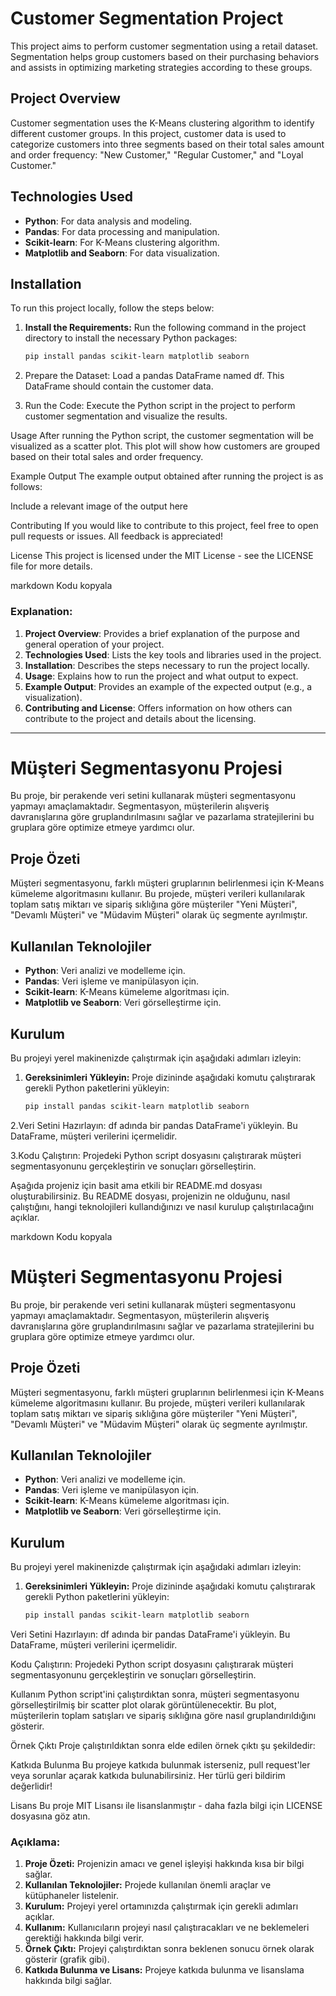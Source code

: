 # Customer Segmentation Project

This project aims to perform customer segmentation using a retail dataset. Segmentation helps group customers based on their purchasing behaviors and assists in optimizing marketing strategies according to these groups.

## Project Overview

Customer segmentation uses the K-Means clustering algorithm to identify different customer groups. In this project, customer data is used to categorize customers into three segments based on their total sales amount and order frequency: "New Customer," "Regular Customer," and "Loyal Customer."

## Technologies Used

- **Python**: For data analysis and modeling.
- **Pandas**: For data processing and manipulation.
- **Scikit-learn**: For K-Means clustering algorithm.
- **Matplotlib and Seaborn**: For data visualization.

## Installation

To run this project locally, follow the steps below:

1. **Install the Requirements:**
   Run the following command in the project directory to install the necessary Python packages:
   ```bash
   pip install pandas scikit-learn matplotlib seaborn
2. Prepare the Dataset: Load a pandas DataFrame named df. This DataFrame should contain the customer data.

3. Run the Code: Execute the Python script in the project to perform customer segmentation and visualize the results.

 Usage
After running the Python script, the customer segmentation will be visualized as a scatter plot. This plot will show how customers are grouped based on their total sales and order frequency.

Example Output
The example output obtained after running the project is as follows:

Include a relevant image of the output here

Contributing
If you would like to contribute to this project, feel free to open pull requests or issues. All feedback is appreciated!

License
This project is licensed under the MIT License - see the LICENSE file for more details.

markdown
Kodu kopyala

### Explanation:
1. **Project Overview**: Provides a brief explanation of the purpose and general operation of your project.
2. **Technologies Used**: Lists the key tools and libraries used in the project.
3. **Installation**: Describes the steps necessary to run the project locally.
4. **Usage**: Explains how to run the project and what output to expect.
5. **Example Output**: Provides an example of the expected output (e.g., a visualization).
6. **Contributing and License**: Offers information on how others can contribute to the project and details about the licensing.


------------------------------------------------------------------------------------------------------------------------------------------------------------------------------------------------------------------------------------------------------------------------------------------------------------------------

# Müşteri Segmentasyonu Projesi

Bu proje, bir perakende veri setini kullanarak müşteri segmentasyonu yapmayı amaçlamaktadır. Segmentasyon, müşterilerin alışveriş davranışlarına göre gruplandırılmasını sağlar ve pazarlama stratejilerini bu gruplara göre optimize etmeye yardımcı olur.

## Proje Özeti

Müşteri segmentasyonu, farklı müşteri gruplarının belirlenmesi için K-Means kümeleme algoritmasını kullanır. Bu projede, müşteri verileri kullanılarak toplam satış miktarı ve sipariş sıklığına göre müşteriler "Yeni Müşteri", "Devamlı Müşteri" ve "Müdavim Müşteri" olarak üç segmente ayrılmıştır.

## Kullanılan Teknolojiler

- **Python**: Veri analizi ve modelleme için.
- **Pandas**: Veri işleme ve manipülasyon için.
- **Scikit-learn**: K-Means kümeleme algoritması için.
- **Matplotlib ve Seaborn**: Veri görselleştirme için.

## Kurulum

Bu projeyi yerel makinenizde çalıştırmak için aşağıdaki adımları izleyin:

1. **Gereksinimleri Yükleyin:**
   Proje dizininde aşağıdaki komutu çalıştırarak gerekli Python paketlerini yükleyin:
   ```bash
   pip install pandas scikit-learn matplotlib seaborn
2.Veri Setini Hazırlayın: df adında bir pandas DataFrame'i yükleyin. Bu DataFrame, müşteri verilerini içermelidir.

3.Kodu Çalıştırın: Projedeki Python script dosyasını çalıştırarak müşteri segmentasyonunu gerçekleştirin ve sonuçları görselleştirin.


Aşağıda projeniz için basit ama etkili bir README.md dosyası oluşturabilirsiniz. Bu README dosyası, projenizin ne olduğunu, nasıl çalıştığını, hangi teknolojileri kullandığınızı ve nasıl kurulup çalıştırılacağını açıklar.

markdown
Kodu kopyala
# Müşteri Segmentasyonu Projesi

Bu proje, bir perakende veri setini kullanarak müşteri segmentasyonu yapmayı amaçlamaktadır. Segmentasyon, müşterilerin alışveriş davranışlarına göre gruplandırılmasını sağlar ve pazarlama stratejilerini bu gruplara göre optimize etmeye yardımcı olur.

## Proje Özeti

Müşteri segmentasyonu, farklı müşteri gruplarının belirlenmesi için K-Means kümeleme algoritmasını kullanır. Bu projede, müşteri verileri kullanılarak toplam satış miktarı ve sipariş sıklığına göre müşteriler "Yeni Müşteri", "Devamlı Müşteri" ve "Müdavim Müşteri" olarak üç segmente ayrılmıştır.

## Kullanılan Teknolojiler

- **Python**: Veri analizi ve modelleme için.
- **Pandas**: Veri işleme ve manipülasyon için.
- **Scikit-learn**: K-Means kümeleme algoritması için.
- **Matplotlib ve Seaborn**: Veri görselleştirme için.

## Kurulum

Bu projeyi yerel makinenizde çalıştırmak için aşağıdaki adımları izleyin:

1. **Gereksinimleri Yükleyin:**
   Proje dizininde aşağıdaki komutu çalıştırarak gerekli Python paketlerini yükleyin:
   ```bash
   pip install pandas scikit-learn matplotlib seaborn
Veri Setini Hazırlayın: df adında bir pandas DataFrame'i yükleyin. Bu DataFrame, müşteri verilerini içermelidir.

Kodu Çalıştırın: Projedeki Python script dosyasını çalıştırarak müşteri segmentasyonunu gerçekleştirin ve sonuçları görselleştirin.

Kullanım
Python script'ini çalıştırdıktan sonra, müşteri segmentasyonu görselleştirilmiş bir scatter plot olarak görüntülenecektir. Bu plot, müşterilerin toplam satışları ve sipariş sıklığına göre nasıl gruplandırıldığını gösterir.

Örnek Çıktı
Proje çalıştırıldıktan sonra elde edilen örnek çıktı şu şekildedir:


Katkıda Bulunma
Bu projeye katkıda bulunmak isterseniz, pull request'ler veya sorunlar açarak katkıda bulunabilirsiniz. Her türlü geri bildirim değerlidir!

Lisans
Bu proje MIT Lisansı ile lisanslanmıştır - daha fazla bilgi için LICENSE dosyasına göz atın.


### Açıklama:
1. **Proje Özeti:** Projenizin amacı ve genel işleyişi hakkında kısa bir bilgi sağlar.
2. **Kullanılan Teknolojiler:** Projede kullanılan önemli araçlar ve kütüphaneler listelenir.
3. **Kurulum:** Projeyi yerel ortamınızda çalıştırmak için gerekli adımları açıklar.
4. **Kullanım:** Kullanıcıların projeyi nasıl çalıştıracakları ve ne beklemeleri gerektiği hakkında bilgi verir.
5. **Örnek Çıktı:** Projeyi çalıştırdıktan sonra beklenen sonucu örnek olarak gösterir (grafik gibi).
6. **Katkıda Bulunma ve Lisans:** Projeye katkıda bulunma ve lisanslama hakkında bilgi sağlar.
